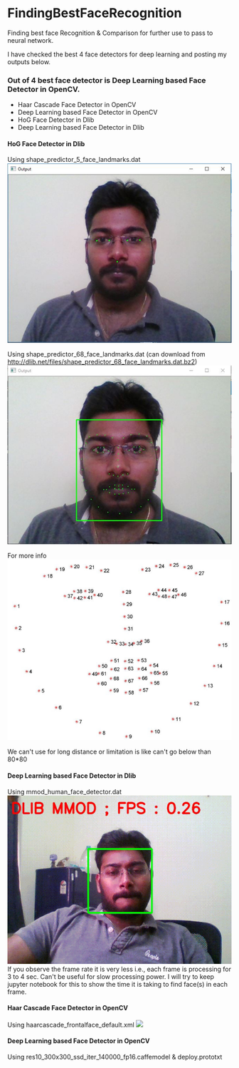 # FindingBestFaceRecognition
Finding best face Recognition &amp; Comparison for further use to pass to neural network.

I have checked the best 4 face detectors for deep learning and posting my outputs below. 

### Out of 4 best face detector is Deep Learning based Face Detector in OpenCV.

- Haar Cascade Face Detector in OpenCV
- Deep Learning based Face Detector in OpenCV
- HoG Face Detector in Dlib 
- Deep Learning based Face Detector in Dlib


#### HoG Face Detector in Dlib
Using shape_predictor_5_face_landmarks.dat
![](Using_dlib/FivePointsLMDetector.JPG)

Using shape_predictor_68_face_landmarks.dat (can download from http://dlib.net/files/shape_predictor_68_face_landmarks.dat.bz2)
![](Using_dlib/Face28PointsDetector.JPG)

For more info
![](Using_dlib/HogFace68points.jpeg)

We can't use for long distance or limitation is like can't go below than 80*80

#### Deep Learning based Face Detector in Dlib
Using mmod_human_face_detector.dat
![](Using_dlib/outputmmod.gif) 
If you observe the frame rate it is very less i.e., each frame is processing for 3 to 4 sec. Can't be useful for slow processing power. I will try to keep jupyter notebook for this to show the time it is taking to find face(s) in each frame.

#### Haar Cascade Face Detector in OpenCV
Using haarcascade_frontalface_default.xml 
![](OutputGif.gif) 

#### Deep Learning based Face Detector in OpenCV
Using res10_300x300_ssd_iter_140000_fp16.caffemodel & deploy.prototxt
